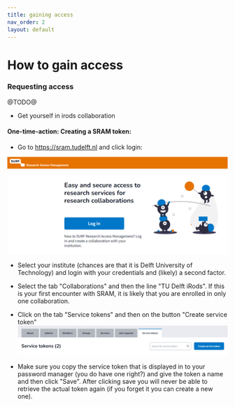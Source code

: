 ```yaml
---
title: gaining access
nav_order: 2
layout: default
---
```

# How to gain access

### Requesting access

@TODO@

- Get yourself in irods collaboration

#### One-time-action: Creating a SRAM token:

- Go to <https://sram.tudelft.nl> and click login:

![alt text](image.png)

- Select your institute (chances are that it is Delft University of Technology) and login with your credentials and (likely) a second factor.

- Select the tab "Collaborations" and then the line "TU Delft iRods". If this is your first encounter with SRAM, it is likely that you are enrolled in only one collaboration.

- Click on the tab "Service tokens" and then on the button "Create service token"
![alt text](image-1.png)

- Make sure you copy the service token that is displayed in to your password manager (you do have one right?) and give the token a name and then click "Save". After clicking save you will never be able to retrieve the actual token again (if you forget it you can create a new one).

